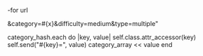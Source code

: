 -for  url

&category=#{x}&difficulty=medium&type=multiple"

category_hash.each do |key, value|
            self.class.attr_accessor(key)
            self.send("#{key}=", value)
            category_array << value
        end